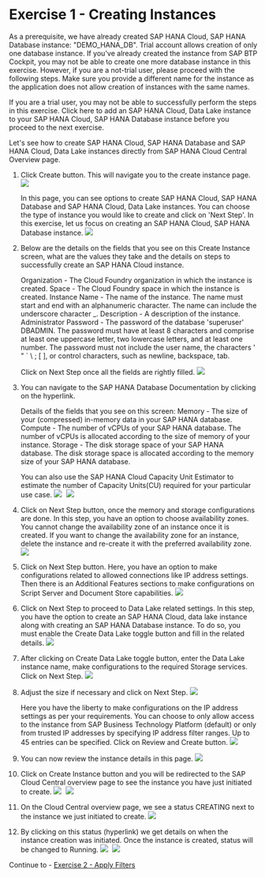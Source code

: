  # Exercise 1 - Creating Instances

As a prerequisite, we have already created SAP HANA Cloud, SAP HANA Database instance: "DEMO_HANA_DB". Trial account allows creation of only one database instance. If you've already created the instance from SAP BTP Cockpit, you may not be able to create one more database instance in this exercise. However, if you are a not-trial user, please proceed with the following steps. Make sure you provide a different name for the instance as the application does not allow creation of instances with the same names. 

If you are a trial user, you may not be able to successfully perform the steps in this exercise. Click here to add an SAP HANA Cloud, Data Lake instance to your SAP HANA Cloud, SAP HANA Database instance before you proceed to the next exercise. 

Let's see how to create SAP HANA Cloud, SAP HANA Database and SAP HANA Cloud, Data Lake instances directly from SAP HANA Cloud Central Overview page. 

1. Click Create button. This will navigate you to the create instance page.
    <kbd>
    ![](./images/22.png)
    </kbd>
    
    In this page, you can see options to create SAP HANA Cloud, SAP HANA Database and SAP HANA Cloud, Data Lake instances. You can choose the type of instance you would like to create and click on 'Next Step'. In this exercise, let us focus on creating an SAP HANA Cloud, SAP HANA Database instance. 
    <kbd>
    ![](./images/2.png)
    </kbd>
    
2. Below are the details on the fields that you see on this Create Instance screen, what are the values they take and the details on steps to successfully create an SAP HANA Cloud instance.

    Organization - The Cloud Foundry organization in which the instance is created.
    Space - The Cloud Foundry space in which the instance is created.
    Instance Name - The name of the instance. The name must start and end with an alphanumeric character. The name can include the underscore character _.
    Description - A description of the instance.
    Administrator Password - The password of the database 'superuser' DBADMIN. The password must have at least 8 characters and comprise at least one uppercase letter, two lowercase letters, and at least one number. The password must not include the user name, the characters ' " ` \ ; [ ], or control characters, such as newline, backspace, tab.

    Click on Next Step once all the fields are rightly filled. 
    <kbd>
    ![](./images/3.png)
    </kbd>
    
3. You can navigate to the SAP HANA Database Documentation by clicking on the hyperlink.

    Details of the fields that you see on this screen:
    Memory - The size of your (compressed) in-memory data in your SAP HANA database.
    Compute - The number of vCPUs of your SAP HANA database.
    The number of vCPUs is allocated according to the size of memory of your instance.
    Storage - The disk storage space of your SAP HANA database.
    The disk storage space is allocated according to the memory size of your SAP HANA database.

    You can also use the SAP HANA Cloud Capacity Unit Estimator to estimate the number of Capacity Units(CU) required for your particular use case. 
    <kbd>
    ![](./images/4.png)
    </kbd>
    <kbd>
    ![](./images/21.png)
    </kbd>
    
4. Click on Next Step button, once the memory and storage configurations are done. In this step, you have an option to choose availability zones. You cannot change the availability zone of an instance once it is created. If you want to change the availability zone for an instance, delete the instance and re-create it with the preferred availability zone.
    <kbd>
    ![](./images/5.png)
    </kbd>
    
5. Click on Next Step button. Here, you have an option to make configurations related to allowed connections like IP address settings. Then there is an Additional Features sections to make configurations on Script Server and Document Store capabilities.
    <kbd>
    ![](./images/6.png)
    </kbd>
    
6. Click on Next Step to proceed to Data Lake related settings. In this step, you have the option to create an SAP HANA Cloud, data lake instance along with creating an SAP HANA Database instance. To do so, you must enable the Create Data Lake toggle button and fill in the related details.
    <kbd>
    ![](./images/7.png)
    </kbd>
    
7. After clicking on Create Data Lake toggle button, enter the Data Lake instance name, make configurations to the required Storage services. Click on Next Step.
    <kbd>
    ![](./images/8.png)
    </kbd>
    
8. Adjust the size if necessary and click on Next Step.
    <kbd>
    ![](./images/9.png)
    </kbd>
    
    Here you have the liberty to make configurations on the IP address settings as per your requirements. You can choose to only allow access to the instance from SAP Business Technology Platform (default) or only from trusted IP addresses by specifying IP address filter ranges. Up to 45 entries can be specified. Click on Review and Create button.
    <kbd>
    ![](./images/10.png)
    </kbd>
    
9. You can now review the instance details in this page.
    <kbd>
    ![](./images/11.png)
    </kbd>
    
10. Click on Create Instance button and you will be redirected to the SAP Cloud Central overview page to see the instance you have just initiated to create.
    <kbd>
    ![](./images/12.png)
    </kbd>
    <kbd>
    ![](./images/13.png)
    </kbd>
    
11. On the Cloud Central overview page, we see a status CREATING next to the instance we just initiated to create. 
    <kbd>
    ![](./images/14.png)
    </kbd>
    
12. By clicking on this status (hyperlink) we get details on when the instance creation was initiated. Once the instance is created, status will be changed to Running.
    <kbd>
    ![](./images/19.png)
    </kbd>
    <kbd>
    ![](./images/20.png)
    </kbd>
    
Continue to - [Exercise 2 - Apply Filters](../ex1/README.md)
